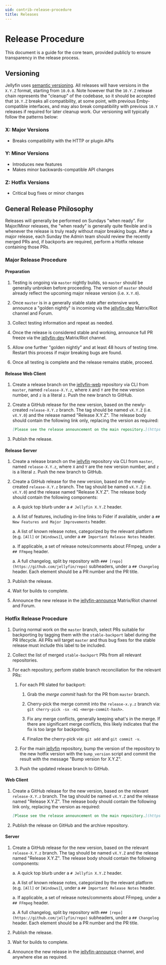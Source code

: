 ```yaml
---
uid: contrib-release-procedure
title: Releases
---
```


# Release Procedure

This document is a guide for the core team, provided publicly to ensure transparency in the release process.

## Versioning

Jellyfin uses [semantic versioning](https://semver.org). All releases will have versions in the `X.Y.Z` format, starting from `10.0.0`. Note however that the `10.Y.Z` release chain represents the "cleanup" of the codebase, so it should be accepted that `10.Y.Z` breaks all compatibility, at some point, with previous Emby-compatible interfaces, and may also break compatibility with previous `10.Y` releases if required for later cleanup work. Our versioning will typically follow the patterns below:

### X: Major Versions

* Breaks compatibility with the HTTP or plugin APIs

### Y: Minor Versions

* Introduces new features
* Makes minor backwards-compatible API changes

### Z: Hotfix Versions

* Critical bug fixes or minor changes

## General Release Philosophy

Releases will generally be performed on Sundays "when ready". For Major/Minor releases, the "when ready" is generally quite flexible and is whenever the release is truly ready without major breaking bugs. After a major release, each Sunday the Admin team should review the recently merged PRs and, if backports are required, perform a Hotfix release containing those PRs.

### Major Release Procedure

#### Preparation

1. Testing is ongoing via `master` nightly builds, so `master` should be generally unbroken before proceeding. The version of `master` should already reflect the upcoming major release version (i.e. `X.Y.0`).

1. Once `master` is in a generally stable state after extensive work, announce a "golden nightly" is incoming via the [jellyfin-dev](https://matrix.to/#/#jellyfin-dev:matrix.org) Matrix/Riot channel and Forum.

1. Collect testing information and repeat as needed.

1. Once the release is considered stable and working, announce full PR freeze via the [jellyfin-dev](https://matrix.to/#/#jellyfin-dev:matrix.org) Matrix/Riot channel.

1. Allow one further "golden nightly" and at least 48 hours of testing time. Restart this process if major breaking bugs are found.

1. Once all testing is complete and the release remains stable, proceed.

#### Release Web Client

1. Create a release branch on the [jellyfin-web](https://github.com/jellyfin/jellyfin-web) repository via CLI from `master`, named `release-X.Y.z`, where `X` and `Y` are the new version number, and `z` is a literal `z`. Push the new branch to GitHub.

2. Create a GitHub release for the new version, based on the newly-created `release-X.Y.z` branch. The tag should be named `vX.Y.Z` (i.e. `vX.Y.0`) and the release named "Release X.Y.Z". The release body should contain the following link only, replacing the version as required:

    ```md
    [Please see the release announcement on the main repository.](https://github.com/jellyfin/jellyfin/releases/tag/vX.Y.Z)
    ```

3. Publish the release.

#### Release Server

1. Create a release branch on the [jellyfin](https://github.com/jellyfin/jellyfin) repository via CLI from `master`, named `release-X.Y.z`, where `X` and `Y` are the new version number, and `z` is a literal `z`. Push the new branch to GitHub.

2. Create a GitHub release for the new version, based on the newly-created `release-X.Y.z` branch. The tag should be named `vX.Y.Z` (i.e. `vX.Y.0`) and the release named "Release X.Y.Z". The release body should contain the following components:

   a. A quick top blurb under a `# Jellyfin X.Y.Z` header.

   a. A list of features, including in-line links to Fider if available, under a `## New Features and Major Improvements` header.

   a. A list of known release notes, categorized by the relevant platform (e.g. `[All]` or `[Windows]`), under a `## Important Release Notes` header.

   a. If applicable, a set of release notes/comments about FFmpeg, under a `## FFmpeg` header.

   a. A full changelog, split by repository with `### [repo](https://github.com/jellyfin/repo)` subheaders, under a `## Changelog` header. Each element should be a PR number and the PR title.

3. Publish the release.

4. Wait for builds to complete.

5. Announce the new release in the [jellyfin-announce](https://matrix.to/#/#jellyfin-announce:matrix.org) Matrix/Riot channel and Forum.

### Hotfix Release Procedure

1. During normal work on the `master` branch, select PRs suitable for backporting by tagging them with the `stable-backport` label during the PR lifecycle. All PRs will target `master` and thus bug fixes for the stable release must include this label to be included.

1. Collect the list of merged `stable-backport` PRs from all relevant repositories.

1. For each repository, perform stable branch reconciliation for the relevant PRs:

   1. For each PR slated for backport:

      1. Grab the *merge commit* hash for the PR from `master` branch.

      1. Cherry-pick the merge commit into the `release-x.y.z` branch via: `git cherry-pick -sx -m1 <merge-commit-hash>`.

      1. Fix any merge conflicts, generally keeping what's in the merge. If there are significant merge conflicts, this likely indicates that the fix is too large for backporting.

      1. Finalize the cherry-pick via: `git add` and `git commit -v`.

   1. For the main [jellyfin](https://github.com/jellyfin/jellyfin) repository, bump the version of the repository to the new hotfix version with the `bump_version` script and commit the result with the message "Bump version for X.Y.Z".

   1. Push the updated release branch to GitHub.

#### Web Client

1. Create a GitHub release for the new version, based on the relevant `release-X.Y.z` branch. The tag should be named `vX.Y.Z` and the release named "Release X.Y.Z". The release body should contain the following link only, replacing the version as required:

    ```md
    [Please see the release announcement on the main repository.](https://github.com/jellyfin/jellyfin/releases/tag/vX.Y.Z)
    ```

2. Publish the release on GitHub and the archive repository.

#### Server

1. Create a GitHub release for the new version, based on the relevant `release-X.Y.z` branch. The tag should be named `vX.Y.Z` and the release named "Release X.Y.Z". The release body should contain the following components:

   a. A quick top blurb under a `# Jellyfin X.Y.Z` header.

   a. A list of known release notes, categorized by the relevant platform (e.g. `[All]` or `[Windows]`), under a `## Important Release Notes` header.

   a. If applicable, a set of release notes/comments about FFmpeg, under a `## FFmpeg` header.

   a. A full changelog, split by repository with `### [repo](https://github.com/jellyfin/repo)` subheaders, under a `## Changelog` header. Each element should be a PR number and the PR title.

1. Publish the release.

1. Wait for builds to complete.

1. Announce the new release in the [jellyfin-announce](https://matrix.to/#/#jellyfin-announce:matrix.org) channel, and anywhere else as required.
